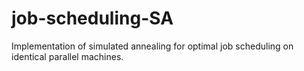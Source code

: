 # job-scheduling-SA
Implementation of simulated annealing for optimal job scheduling on identical parallel machines.
